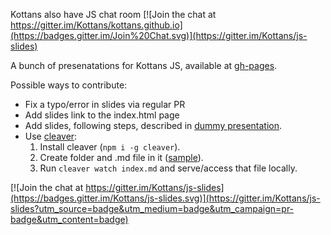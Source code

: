 Kottans also have JS chat room [![Join the chat at https://gitter.im/Kottans/kottans.github.io](https://badges.gitter.im/Join%20Chat.svg)](https://gitter.im/Kottans/js-slides)

A bunch of presenatations for Kottans JS, available at [gh-pages](http://kottans.github.io/js-slides/).

Possible ways to contribute:
  - Fix a typo/error in slides via regular PR
  - Add slides link to the index.html page
  - Add slides, following steps, described in [dummy presentation](http://kottans.org/js-slides/dummy/).
  - Use [cleaver](https://github.com/jdan/cleaver):
    1. Install cleaver (`npm i -g cleaver`).
    2. Create folder and .md file in it ([sample](https://raw.githubusercontent.com/Kottans/js-slides/gh-pages/angular/index.md)).
    3. Run `cleaver watch index.md` and serve/access that file locally.


[![Join the chat at https://gitter.im/Kottans/js-slides](https://badges.gitter.im/Kottans/js-slides.svg)](https://gitter.im/Kottans/js-slides?utm_source=badge&utm_medium=badge&utm_campaign=pr-badge&utm_content=badge)
